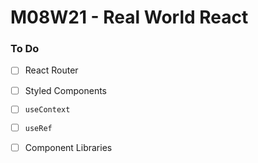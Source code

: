 # M08W21 - Real World React

### To Do
- [ ] React Router
- [ ] Styled Components
- [ ] `useContext`
- [ ] `useRef`
- [ ] Component Libraries































